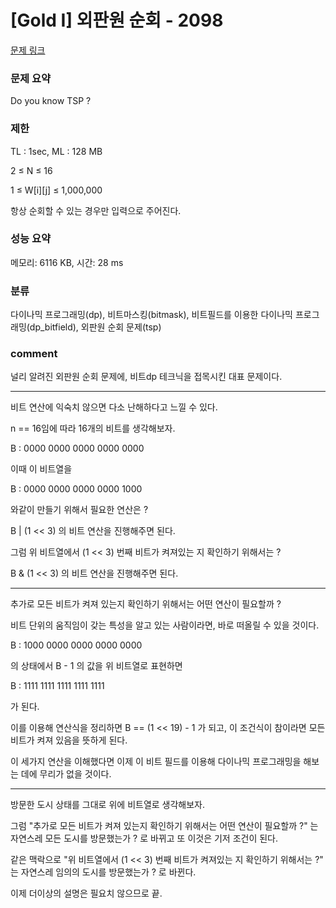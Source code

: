 
# [Gold I] 외판원 순회 - 2098

[문제 링크](https://www.acmicpc.net/problem/2098)

### 문제 요약

<p> Do you know TSP ? </p>

### 제한

TL : 1sec, ML : 128 MB

2 ≤ N ≤ 16

1 ≤ W[i][j] ≤ 1,000,000

항상 순회할 수 있는 경우만 입력으로 주어진다.

### 성능 요약

메모리: 6116 KB, 시간: 28 ms

### 분류

다이나믹 프로그래밍(dp), 비트마스킹(bitmask), 비트필드를 이용한 다이나믹 프로그래밍(dp_bitfield), 외판원 순회 문제(tsp)

### comment

널리 알려진 외판원 순회 문제에, 비트dp 테크닉을 접목시킨 대표 문제이다.

-----------------------------------------------------------------------------------------------------------------------------------------------------------------------

비트 연산에 익숙치 않으면 다소 난해하다고 느낄 수 있다.

n == 16임에 따라 16개의 비트를 생각해보자.

B : 0000 0000 0000 0000 0000

이때 이 비트열을

B : 0000 0000 0000 0000 1000

와같이 만들기 위해서 필요한 연산은 ?

B | (1 << 3) 의 비트 연산을 진행해주면 된다.

그럼 위 비트열에서 (1 << 3) 번째 비트가 켜져있는 지 확인하기 위해서는 ?

B & (1 << 3) 의 비트 연산을 진행해주면 된다.

-----------------------------------------------------------------------------------------------------------------------------------------------------------------------

추가로 모든 비트가 켜져 있는지 확인하기 위해서는 어떤 연산이 필요할까 ?

비트 단위의 움직임이 갖는 특성을 알고 있는 사람이라면, 바로 떠올릴 수 있을 것이다.

B : 1000 0000 0000 0000 0000

의 상태에서 B - 1 의 값을 위 비트열로 표현하면

B : 1111 1111 1111 1111 1111

가 된다. 

이를 이용해 연산식을 정리하면 B == (1 << 19) - 1 가 되고, 이 조건식이 참이라면 모든 비트가 켜져 있음을 뜻하게 된다.

이 세가지 연산을 이해했다면 이제 이 비트 필드를 이용해 다이나믹 프로그래밍을 해보는 데에 무리가 없을 것이다.

-----------------------------------------------------------------------------------------------------------------------------------------------------------------------

방문한 도시 상태를 그대로 위에 비트열로 생각해보자.

그럼 "추가로 모든 비트가 켜져 있는지 확인하기 위해서는 어떤 연산이 필요할까 ?" 는 자연스레 모든 도시를 방문했는가 ? 로 바뀌고 또 이것은 기저 조건이 된다.

같은 맥락으로 "위 비트열에서 (1 << 3) 번째 비트가 켜져있는 지 확인하기 위해서는 ?" 는 자연스레 임의의 도시를 방문했는가 ? 로 바뀐다.

이제 더이상의 설명은 필요치 않으므로 끝.
